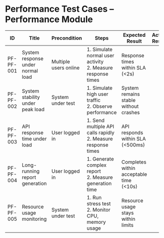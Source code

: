 # Performance Test Cases – Performance Module

| ID          | Title                                       | Precondition                        | Steps                                                         | Expected Result                           | Actual Result | Status |
|-------------|---------------------------------------------|-------------------------------------|---------------------------------------------------------------|-------------------------------------------|---------------|--------|
| PF-PF-001   | System response under normal load            | Multiple users online               | 1. Simulate normal user activity <br> 2. Measure response times | Response times within SLA (<2s) |               |        |
| PF-PF-002   | System stability under peak load             | System under test                   | 1. Simulate high user traffic <br> 2. Observe performance | System remains stable without crashes |               |        |
| PF-PF-003   | API response time under load                 | User logged in                      | 1. Send multiple API calls rapidly <br> 2. Measure response times | API responds within SLA (<500ms) |               |        |
| PF-PF-004   | Long-running report generation               | User logged in                      | 1. Generate complex report <br> 2. Measure generation time | Completes within acceptable time (<10s) |               |        |
| PF-PF-005   | Resource usage monitoring                    | System under test                   | 1. Run stress test <br> 2. Monitor CPU, memory usage | Resource usage stays within limits |               |        |